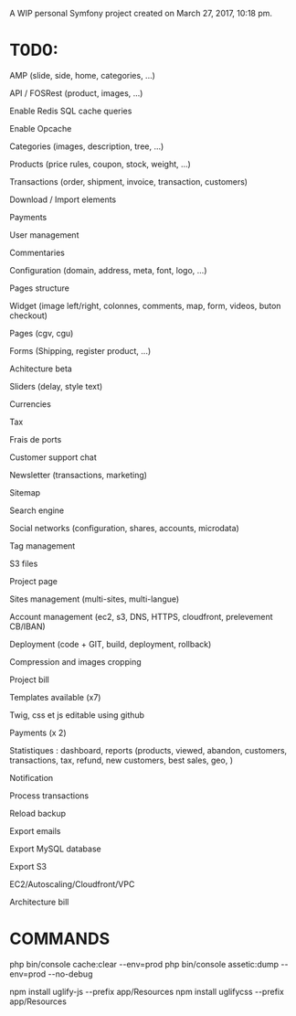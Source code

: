 
A WIP personal Symfony project created on March 27, 2017, 10:18 pm.

T0D0:
=====

AMP (slide, side, home, categories, ...)

API / FOSRest (product, images, ...)

Enable Redis SQL cache queries

Enable Opcache

Categories (images, description, tree, ...)

Products (price rules, coupon, stock, weight, ...)

Transactions (order, shipment, invoice, transaction, customers)

Download / Import elements

Payments

User management

Commentaries

Configuration (domain, address, meta, font, logo, ...)

Pages structure

Widget (image left/right, colonnes, comments, map, form, videos, buton checkout)

Pages (cgv, cgu)

Forms (Shipping, register product, ...)

Achitecture beta

Sliders (delay, style text)

Currencies

Tax

Frais de ports

Customer support chat

Newsletter (transactions, marketing)

Sitemap

Search engine

Social networks (configuration, shares, accounts, microdata)

Tag management

S3 files

Project page

Sites management (multi-sites, multi-langue)

Account management (ec2, s3, DNS, HTTPS, cloudfront, prelevement CB/IBAN)

Deployment (code + GIT, build, deployment, rollback)

Compression and images cropping

Project bill

Templates available (x7)

Twig, css et js editable using github

Payments (x 2)

Statistiques : dashboard, reports (products, viewed, abandon, customers, transactions, tax, refund, new customers, best sales, geo, )

Notification

Process transactions

Reload backup

Export emails

Export MySQL database

Export S3

EC2/Autoscaling/Cloudfront/VPC

Architecture bill


COMMANDS
========

php bin/console cache:clear --env=prod
php bin/console assetic:dump --env=prod --no-debug

npm install uglify-js --prefix app/Resources
npm install uglifycss --prefix app/Resources

